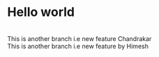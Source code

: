 # Hello world
<br>
This is another branch i.e new feature Chandrakar 
<br>
This is another branch i.e new feature by Himesh

